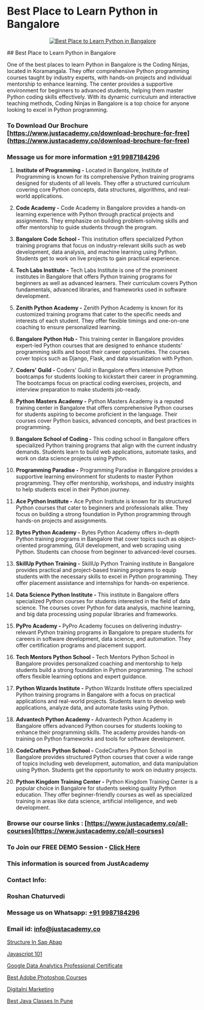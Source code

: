 # Best Place to Learn Python in Bangalore

<p align="center">
  <a href="https://justacademy.co/course-detail/python-training">
    <img src="https://justacademy.co/storage2/course_image/1709713400_course_image.webp" alt="Best Place to Learn Python in Bangalore">
  </a>
</p>
## Best Place to Learn Python in Bangalore

One of the best places to learn Python in Bangalore is the Coding Ninjas, located in Koramangala. They offer comprehensive Python programming courses taught by industry experts, with hands-on projects and individual mentorship to enhance learning. The center provides a supportive environment for beginners to advanced students, helping them master Python coding skills effectively. With its dynamic curriculum and interactive teaching methods, Coding Ninjas in Bangalore is a top choice for anyone looking to excel in Python programming.
### To Download Our Brochure [https://www.justacademy.co/download-brochure-for-free](https://www.justacademy.co/download-brochure-for-free)
### Message us for more information [+91 9987184296](https://api.whatsapp.com/send?phone=919987184296)
1) **Institute of Programming -** Located in Bangalore, Institute of Programming is known for its comprehensive Python training programs designed for students of all levels. They offer a structured curriculum covering core Python concepts, data structures, algorithms, and real-world applications.

2) **Code Academy -** Code Academy in Bangalore provides a hands-on learning experience with Python through practical projects and assignments. They emphasize on building problem-solving skills and offer mentorship to guide students through the program.

3) **Bangalore Code School -** This institution offers specialized Python training programs that focus on industry-relevant skills such as web development, data analysis, and machine learning using Python. Students get to work on live projects to gain practical experience.

4) **Tech Labs Institute -** Tech Labs Institute is one of the prominent institutes in Bangalore that offers Python training programs for beginners as well as advanced learners. Their curriculum covers Python fundamentals, advanced libraries, and frameworks used in software development.

5) **Zenith Python Academy -** Zenith Python Academy is known for its customized training programs that cater to the specific needs and interests of each student. They offer flexible timings and one-on-one coaching to ensure personalized learning.

6) **Bangalore Python Hub -** This training center in Bangalore provides expert-led Python courses that are designed to enhance students' programming skills and boost their career opportunities. The courses cover topics such as Django, Flask, and data visualization with Python.

7) **Coders' Guild -** Coders' Guild in Bangalore offers intensive Python bootcamps for students looking to kickstart their career in programming. The bootcamps focus on practical coding exercises, projects, and interview preparation to make students job-ready.

8) **Python Masters Academy -** Python Masters Academy is a reputed training center in Bangalore that offers comprehensive Python courses for students aspiring to become proficient in the language. Their courses cover Python basics, advanced concepts, and best practices in programming.

9) **Bangalore School of Coding -** This coding school in Bangalore offers specialized Python training programs that align with the current industry demands. Students learn to build web applications, automate tasks, and work on data science projects using Python.

10) **Programming Paradise -** Programming Paradise in Bangalore provides a supportive learning environment for students to master Python programming. They offer mentorship, workshops, and industry insights to help students excel in their Python journey.

11) **Ace Python Institute -** Ace Python Institute is known for its structured Python courses that cater to beginners and professionals alike. They focus on building a strong foundation in Python programming through hands-on projects and assignments.

12) **Bytes Python Academy -** Bytes Python Academy offers in-depth Python training programs in Bangalore that cover topics such as object-oriented programming, GUI development, and web scraping using Python. Students can choose from beginner to advanced-level courses.

13) **SkillUp Python Training -** SkillUp Python Training institute in Bangalore provides practical and project-based training programs to equip students with the necessary skills to excel in Python programming. They offer placement assistance and internships for hands-on experience.

14) **Data Science Python Institute -** This institute in Bangalore offers specialized Python courses for students interested in the field of data science. The courses cover Python for data analysis, machine learning, and big data processing using popular libraries and frameworks.

15) **PyPro Academy -** PyPro Academy focuses on delivering industry-relevant Python training programs in Bangalore to prepare students for careers in software development, data science, and automation. They offer certification programs and placement support.

16) **Tech Mentors Python School -** Tech Mentors Python School in Bangalore provides personalized coaching and mentorship to help students build a strong foundation in Python programming. The school offers flexible learning options and expert guidance.

17) **Python Wizards Institute -** Python Wizards Institute offers specialized Python training programs in Bangalore with a focus on practical applications and real-world projects. Students learn to develop web applications, analyze data, and automate tasks using Python.

18) **Advantech Python Academy -** Advantech Python Academy in Bangalore offers advanced Python courses for students looking to enhance their programming skills. The academy provides hands-on training on Python frameworks and tools for software development.

19) **CodeCrafters Python School -** CodeCrafters Python School in Bangalore provides structured Python courses that cover a wide range of topics including web development, automation, and data manipulation using Python. Students get the opportunity to work on industry projects.

20) **Python Kingdom Training Center -** Python Kingdom Training Center is a popular choice in Bangalore for students seeking quality Python education. They offer beginner-friendly courses as well as specialized training in areas like data science, artificial intelligence, and web development.

### Browse our course links : [https://www.justacademy.co/all-courses](https://www.justacademy.co/all-courses) 
### To Join our FREE DEMO Session - [Click Here](https://www.justacademy.co/register-for-course-demo)


### This information is sourced from JustAcademy
### Contact Info:
### Roshan Chaturvedi
### Message us on Whatsapp: [+91 9987184296](https://api.whatsapp.com/send?phone=919987184296)
### Email id: [info@justacademy.co](mailto:info@justacademy.co)
                
[Structure In Sap Abap](https://www.linkedin.com/pulse/structure-sap-abap-justacademy-las-vegas-qcnpf?trackingId=%2FIEXkzJYIfTALjq7wFR0pw%3D%3D&lipi=urn%3Ali%3Apage%3Ad_flagship3_company_admin%3BG4Wghg4iTSeMidZTUzwcOQ%3D%3D)

[Javascript 101](https://www.linkedin.com/pulse/javascript-101-software-training-sunnyvale-hbi3c?trackingId=GaEdSNyTKRTIcN%2FXULOlEg%3D%3D&lipi=urn%3Ali%3Apage%3Ad_flagship3_company_admin%3BuOGAPcWcQnScqXWa77%2Fzaw%3D%3D)

[Google Data Analytics Professional Certificate](https://medium.com/@roneet705/google-data-analytics-professional-certificate-183d462e4b9a)

[Best Adobe Photoshop Courses](https://medium.com/@mahi3106/best-adobe-photoshop-courses-6d4460794c99)

[Digitalni Marketing](https://justacademyin.github.io/Articles/Digitalni-Marketing)

[Best Java Classes In Pune](https://justacademyin.github.io/justacademy/best-java-classes-in-pune)


